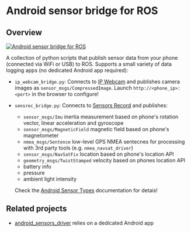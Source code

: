 # Android sensor bridge for ROS

## Overview

[![Android sensor bridge for ROS ](http://img.youtube.com/vi/K4_FIi-hl-w/0.jpg)](http://www.youtube.com/watch?v=K4_FIi-hl-w)

A collection of python scripts that publish sensor data from your phone (connected via WiFi or USB) to ROS. Supports a small variety of data logging apps (no dedicated Android app required):

* `ip_webcam_bridge.py`: Connects to [IP Webcam](https://play.google.com/store/apps/details?id=com.pas.webcam) and publishes camera images as `sensor_msgs/CompressedImage`. Launch `http://<phone_ip>:<port>` in the browser to configure!

* `sensrec_bridge.py`: Connects to [Sensors Record](https://play.google.com/store/apps/details?id=pl.mrwojtek.sensrec.app) and publishes:
    - `sensor_msgs/Imu` inertia measurement based on phone's rotation vector, linear acceleration and gyroscope
    - `sensor_msgs/MagneticField` magnetic field based on phone's magnetometer
    - `nmea_msgs/Sentence` low-level GPS NMEA sentecnes for processing with 3rd party tools (e.g. `nmea_navsat_driver`)
    - `sensor_msgs/NavSatFix` location based on phone's location API
    - `geometry_msgs/TwistStamped` velocity based on phones location API
    - battery info
    - pressure
    - ambient light intensity
    
    Check the [Android Sensor Types](https://source.android.com/devices/sensors/sensor-types) documentation for detais!

## Related projects

* [android_sensors_driver](https://github.com/ros-android/android_sensors_driver) relies on a dedicated Android app